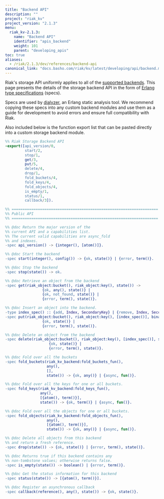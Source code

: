 ```yaml
---
title: "Backend API"
description: ""
project: "riak_kv"
project_version: "2.1.3"
menu:
  riak_kv-2.1.3:
    name: "Backend API"
    identifier: "apis_backend"
    weight: 101
    parent: "developing_apis"
toc: true
aliases:
  - /riak/2.1.3/dev/references/backend-api
canonical_link: "docs.basho.com/riak/kv/latest/developing/api/backend.md"
---
```


[plan backend]: /riak/kv/2.1.3/setup/planning/backend

Riak's storage API uniformly applies to all of the
[supported backends][plan backend]. This page presents the details of
the storage backend API in the form of
[Erlang type specifications](http://www.erlang.org/doc/reference_manual/typespec.html)
(specs).

Specs are used by [dialyzer](http://www.erlang.org/doc/man/dialyzer.html),
an Erlang static analysis tool. We recommend copying these specs into any
custom backend modules and use them as a guide for development to
avoid errors and ensure full compatibility with Riak.

Also included below is the function export list that can be pasted directly
into a custom storage backend module.

```erlang
%% Riak Storage Backend API
-export([api_version/0,
         start/2,
         stop/1,
         get/3,
         put/5,
         delete/4,
         drop/1,
         fold_buckets/4,
         fold_keys/4,
         fold_objects/4,
         is_empty/1,
         status/1,
         callback/3]).

%% ===================================================================
%% Public API
%% ===================================================================

%% @doc Return the major version of the
%% current API and a capabilities list.
%% The current valid capabilities are async_fold
%% and indexes.
-spec api_version() -> {integer(), [atom()]}.

%% @doc Start the backend
-spec start(integer(), config()) -> {ok, state()} | {error, term()}.

%% @doc Stop the backend
-spec stop(state()) -> ok.

%% @doc Retrieve an object from the backend
-spec get(riak_object:bucket(), riak_object:key(), state()) ->
                 {ok, any(), state()} |
                 {ok, not_found, state()} |
                 {error, term(), state()}.

%% @doc Insert an object into the backend.
-type index_spec() :: {add, Index, SecondaryKey} | {remove, Index, SecondaryKey}.
-spec put(riak_object:bucket(), riak_object:key(), [index_spec()], binary(), state()) ->
                 {ok, state()} |
                 {error, term(), state()}.

%% @doc Delete an object from the backend
-spec delete(riak_object:bucket(), riak_object:key(), [index_spec()], state()) ->
                    {ok, state()} |
                    {error, term(), state()}.

%% @doc Fold over all the buckets
-spec fold_buckets(riak_kv_backend:fold_buckets_fun(),
                   any(),
                   [],
                   state()) -> {ok, any()} | {async, fun()}.

%% @doc Fold over all the keys for one or all buckets.
-spec fold_keys(riak_kv_backend:fold_keys_fun(),
                any(),
                [{atom(), term()}],
                state()) -> {ok, term()} | {async, fun()}.

%% @doc Fold over all the objects for one or all buckets.
-spec fold_objects(riak_kv_backend:fold_objects_fun(),
                   any(),
                   [{atom(), term()}],
                   state()) -> {ok, any()} | {async, fun()}.

%% @doc Delete all objects from this backend
%% and return a fresh reference.
-spec drop(state()) -> {ok, state()} | {error, term(), state()}.

%% @doc Returns true if this backend contains any
%% non-tombstone values; otherwise returns false.
-spec is_empty(state()) -> boolean() | {error, term()}.

%% @doc Get the status information for this backend
-spec status(state()) -> [{atom(), term()}].

%% @doc Register an asynchronous callback
-spec callback(reference(), any(), state()) -> {ok, state()}.
```
